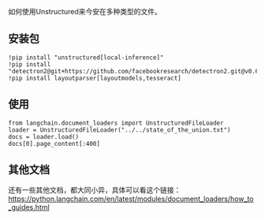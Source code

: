 如何使用Unstructured来今安在多种类型的文件。

## 安装包
```
!pip install "unstructured[local-inference]"
!pip install "detectron2@git+https://github.com/facebookresearch/detectron2.git@v0.6#egg=detectron2"
!pip install layoutparser[layoutmodels,tesseract]
```

## 使用
```
from langchain.document_loaders import UnstructuredFileLoader
loader = UnstructuredFileLoader("../../state_of_the_union.txt")
docs = loader.load()
docs[0].page_content[:400]

```

## 其他文档

还有一些其他文档，都大同小异，具体可以看这个链接：
https://python.langchain.com/en/latest/modules/document_loaders/how_to_guides.html
